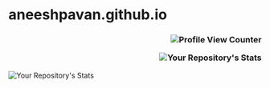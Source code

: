 # aneeshpavan.github.io
<h3 align="right">
  
![Profile View Counter](https://komarev.com/ghpvc/?username=aneeshpavan&theme=blue-green)

![Your Repository's Stats](https://github-readme-stats.vercel.app/api?username=aneeshpavan&show_icons=true) 
</h3>

![Your Repository's Stats](https://aneeshpavan.github.io/)

